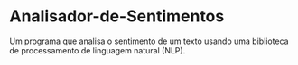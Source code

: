 # Analisador-de-Sentimentos
Um programa que analisa o sentimento de um texto usando uma biblioteca de processamento de linguagem natural (NLP).
